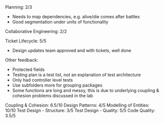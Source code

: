 Planning: 2/3
- Needs to map dependencies, e.g. alive/die comes after battles
- Good segmentation under units of functionality

Collaborative Engineering: 2/2

Ticket Lifecycle: 5/5
- Design updates team approved and with tickets, well done

Other feedback:
- Protected fields
- Testing plan is a test list, not an explanation of test architecture
- Only had controller level tests
- Use subfolders more for grouping packages
- Some functions are long and messy, this is due to underlying coupling & cohesion problems discussed in the lab

Coupling & Cohesion: 6.5/10
Design Patterns: 4/5
Modelling of Entities: 10/10
Test Design - Structure: 3/5
Test Design - Quality: 5/5
Code Quality: 3.5/5
